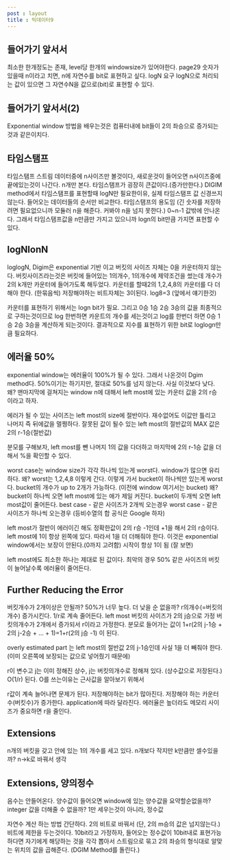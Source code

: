 ```yaml
---
post : layout
title : 빅데이터9
---
```

## 들어가기 앞서서
최소한 한개정도는 존재, level당 한개의 windowsize가 있어야한다. page29
숫자가 있을때 n이라고 치면, n에 자연수를 bit로 표현하고 싶다. logN 요구
logN으로 처리되는 값이 있으면 그 자연수N을 값으로(bit)로 표현할 수 있다.

## 들어가기 앞서서(2)
Exponential window 방법을 배우는것은 컴퓨터내에 bit들이 2의 좌승으로 증가되는것과 같은이치다. 

## 타임스탬프
타임스탬프 
스트림 데이터중에 n사이즈만 볼것이다, 새로운것이 들어오면 n사이즈중에 끝에있는것이 나간다.
n개만 본다. 타임스탬프가 굉장히 큰값이다.(증가만한다.) DIGIM method에서 타임스탬프를 표현할때 logN만 필요한이유, 실제 타임스탬프 값 신경쓰지 않는다. 들어오는 데이터들의 순서만 비교한다. 타임스탬프의 용도임 (긴 숫자를 저장하려면 필요없으니까 모듈러 n을 해준다. 커봐야 n을 넘지 못한다.)
0~n-1 값밖에 안나온다. 그래서 타임스탬프값을 n만큼만 가지고 있으니까 logn의 bit만큼 가지면 표현할 수 있다.

## logNlonN
loglogN, Digim은 exponential 기반 이고 버킷의 사이즈 자체는 0을 카운터하지 않는다. 버킷사이즈라는것은 버킷에 들어있는 1의개수, 1의개수에 제약조건을 썼는데 개수가 2의 k개만 카운터에 들어가도록 해두었다. 카운터를 할때2의 1,2,4,8의 카운터를 다 더해야 한다. (한묶음씩)
저장해야하는 비트자체는 3이된다. log8=3 (앞에서 얘기한것) 

카운터를 표현하기 위해서는 logn bit가 필요. 그리고 0승 1승 2승 3승의 값을 최종적으로 구하는것이므로 log 한번하면 카운트의 개수를 세는것이고 log를 한번더 하면 0승 1승 2승 3승을 계산하게 되는것이다. 결과적으로 지수를 표현하기 위한 bit로 loglogn만큼 필요하다.

## 에러율 50%
exponential window는 에러율이 100%가 될 수 있다. 그래서 나온것이 Dgim method다. 50%이기는 하기지만, 절대로 50%를 넘지 않는다. 사실 이것보다 낮다.
왜? 맨마지막에 걸쳐지는 window n에 대해서 left most에 있는 카운터 값을 2의 r승 이라고 하자.

에러가 될 수 있는 사이즈는 left most의 size에 절반이다. 재수없어도 이값만 틀리고 나머지 즉 뒤에값을 멀쩡하다. 잘못된 값이 될수 있는 left most의 절반값의 MAX 값은 2의 r-1승(절반값) 

분모를 구해보자, left most를 뺀 나머지 1의 값을 다더하고 마지막에 2의 r-1승 값을 더해서 %을 확인할 수 있다. 

worst case는 window size가 각각 하나씩 있는게 worst다. window가 많으면 유리하다. 
왜? worst는 1,2,4,8 이렇게 간다. 이렇게 가서 bucket이 하나씩만 있는게 worst다. 
bucket의 개수가 up to 2개가 가능하다. (이전에 window 여기서는 bucket)
왜? bucket이 하나씩 오면 left most에 있는 애가 제일 커진다. bucket이 두개씩 오면 left most값이 줄어든다. 
best case - 같은 사이즈가 2개씩 오는경우 worst case - 같은 사이즈가 하나씩 오는경우
(등비수열의 합 공식은 Google 하자)

left most가 절반이 에러이긴 해도 정확한값이 2의 r승 -1인데 +1을 해서 2의 r승이다. left most에 1이 항상 왼쪽에 있다. 따라서 1을 더 더해줘야 한다. 이것은 exponential window에서는 보장이 안된다.(0까지 고려함) 시작이 항상 1이 됨 (잘 보면)

left most에도 최소한 하나는 제대로 된 값이다. 최악의 경우 50%
같은 사이즈의 버킷이 늘어날수록 에러율이 줄어든다.

## Further Reducing the Error
버킷개수가 2개이상은 안될까?
50%가 너무 높다. 더 낮을 순 없을까? r의개수(=버킷의개수) 증가시킨다. 1/r로 계속 줄어든다.
left most 버킷의 사이즈가 2의 j승으로 가정 버킷의개수가 2개에서 증가되서 r이라고 가정한다.
분모로 들어가는 값이 1+r(2의 j-1승 + 2의 j-2승 + ... + 1)=1+r(2의 j승 -1) 이 된다.

overly estimated part 는 left most의 절반값 2의 j-1승인데 사실 1을 더 빼줘야 한다.(이미 오른쪽에 보장되는 값으로 넣어줬기 때문에)

r이 변수고 j는 이미 정해진 상수, j는 버킷의개수로 정해져 있다. (상수값으로 저장된다.)
O(1/r) 된다. O를 쓰는이유는 근사값을 알아보기 위해서

r값이 계속 늘어나면 문제가 된다. 저장해야하는 bit가 많아진다. 저장해야 하는 카운터수(버킷수)가 증가한다. application에 따라 달라진다. 에러율은 높더라도 메모리 사이즈가 중요하면 r을 줄인다. 

## Extensions
n개의 버킷을 갖고 안에 있는 1의 개수를 세고 있다. n개보다 작지만 k만큼만 셀수있을까? n->k로 바꿔서 생각

## Extensions, 양의정수
음수는 안들어온다. 양수값이 들어오면 window에 있는 양수값을 요약할순없을까?
integer 값을 더해줄 수 없을까? 1만 세우는것이 아니라, 정수값

자연수 계산 하는 방법 간단하다. 2의 비트로 바꿔서 (단, 2의 m승의 값은 넘지않는다.)
비트에 제한을 두는것이다. 10bit라고 가정하자, 들어오는 정수값이 10bit내로 표현가능하다면 자기에게 해당하는 것을 각각 뽑아서 스트림으로 묶고 2의 좌승의 형식대로 알맞는 위치의 값을 곱해준다. (DGIM Method를 돌린다.)




